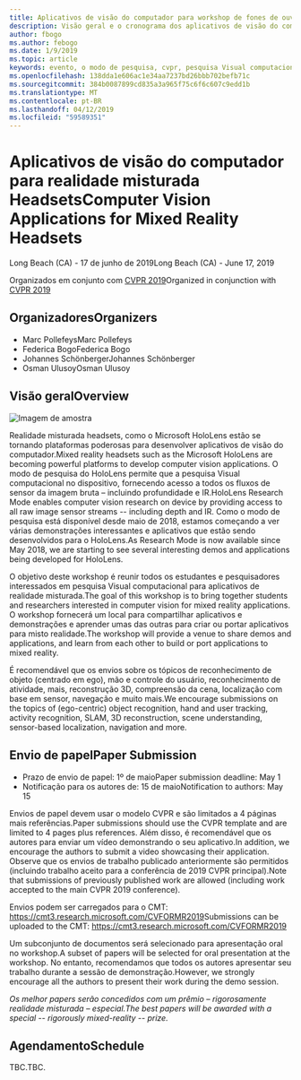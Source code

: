 ```yaml
---
title: Aplicativos de visão do computador para workshop de fones de ouvido de realidade mista na CVPR 2019
description: Visão geral e o cronograma dos aplicativos de visão do computador para workshop de fones de ouvido de realidade misturada, sejam entregues na conferência CVPR em junho de 2019.
author: fbogo
ms.author: febogo
ms.date: 1/9/2019
ms.topic: article
keywords: evento, o modo de pesquisa, cvpr, pesquisa Visual computacional, pesquisa, HoloLens
ms.openlocfilehash: 138dda1e606ac1e34aa7237bd26bbb702befb71c
ms.sourcegitcommit: 384b0087899cd835a3a965f75c6f6c607c9edd1b
ms.translationtype: MT
ms.contentlocale: pt-BR
ms.lasthandoff: 04/12/2019
ms.locfileid: "59589351"
---
```

# <a name="computer-vision-applications-for-mixed-reality-headsets"></a><span data-ttu-id="d112b-104">Aplicativos de visão do computador para realidade misturada Headsets</span><span class="sxs-lookup"><span data-stu-id="d112b-104">Computer Vision Applications for Mixed Reality Headsets</span></span>
<span data-ttu-id="d112b-105">Long Beach (CA) - 17 de junho de 2019</span><span class="sxs-lookup"><span data-stu-id="d112b-105">Long Beach (CA) - June 17, 2019</span></span>

<span data-ttu-id="d112b-106">Organizados em conjunto com [CVPR 2019](http://cvpr2019.thecvf.com/)</span><span class="sxs-lookup"><span data-stu-id="d112b-106">Organized in conjunction with [CVPR 2019](http://cvpr2019.thecvf.com/)</span></span>

## <a name="organizers"></a><span data-ttu-id="d112b-107">Organizadores</span><span class="sxs-lookup"><span data-stu-id="d112b-107">Organizers</span></span>
* <span data-ttu-id="d112b-108">Marc Pollefeys</span><span class="sxs-lookup"><span data-stu-id="d112b-108">Marc Pollefeys</span></span>
* <span data-ttu-id="d112b-109">Federica Bogo</span><span class="sxs-lookup"><span data-stu-id="d112b-109">Federica Bogo</span></span>
* <span data-ttu-id="d112b-110">Johannes Schönberger</span><span class="sxs-lookup"><span data-stu-id="d112b-110">Johannes Schönberger</span></span>
* <span data-ttu-id="d112b-111">Osman Ulusoy</span><span class="sxs-lookup"><span data-stu-id="d112b-111">Osman Ulusoy</span></span>

## <a name="overview"></a><span data-ttu-id="d112b-112">Visão geral</span><span class="sxs-lookup"><span data-stu-id="d112b-112">Overview</span></span>

![Imagem de amostra](images/cvpr2019_teaser.jpg)

<span data-ttu-id="d112b-114">Realidade misturada headsets, como o Microsoft HoloLens estão se tornando plataformas poderosas para desenvolver aplicativos de visão do computador.</span><span class="sxs-lookup"><span data-stu-id="d112b-114">Mixed reality headsets such as the Microsoft HoloLens are becoming powerful platforms to develop computer vision applications.</span></span> <span data-ttu-id="d112b-115">O modo de pesquisa do HoloLens permite que a pesquisa Visual computacional no dispositivo, fornecendo acesso a todos os fluxos de sensor da imagem bruta – incluindo profundidade e IR.</span><span class="sxs-lookup"><span data-stu-id="d112b-115">HoloLens Research Mode enables computer vision research on device by providing access to all raw image sensor streams -- including depth and IR.</span></span> <span data-ttu-id="d112b-116">Como o modo de pesquisa está disponível desde maio de 2018, estamos começando a ver várias demonstrações interessantes e aplicativos que estão sendo desenvolvidos para o HoloLens.</span><span class="sxs-lookup"><span data-stu-id="d112b-116">As Research Mode is now available since May 2018, we are starting to see several interesting demos and applications being developed for HoloLens.</span></span> 

<span data-ttu-id="d112b-117">O objetivo deste workshop é reunir todos os estudantes e pesquisadores interessados em pesquisa Visual computacional para aplicativos de realidade misturada.</span><span class="sxs-lookup"><span data-stu-id="d112b-117">The goal of this workshop is to bring together students and researchers interested in computer vision for mixed reality applications.</span></span> <span data-ttu-id="d112b-118">O workshop fornecerá um local para compartilhar aplicativos e demonstrações e aprender umas das outras para criar ou portar aplicativos para misto realidade.</span><span class="sxs-lookup"><span data-stu-id="d112b-118">The workshop will provide a venue to share demos and applications, and learn from each other to build or port applications to mixed reality.</span></span> 

<span data-ttu-id="d112b-119">É recomendável que os envios sobre os tópicos de reconhecimento de objeto (centrado em ego), mão e controle do usuário, reconhecimento de atividade, mais, reconstrução 3D, compreensão da cena, localização com base em sensor, navegação e muito mais.</span><span class="sxs-lookup"><span data-stu-id="d112b-119">We encourage submissions on the topics of (ego-centric) object recognition, hand and user tracking, activity recognition, SLAM, 3D reconstruction, scene understanding, sensor-based localization, navigation and more.</span></span>

## <a name="paper-submission"></a><span data-ttu-id="d112b-120">Envio de papel</span><span class="sxs-lookup"><span data-stu-id="d112b-120">Paper Submission</span></span>
* <span data-ttu-id="d112b-121">Prazo de envio de papel: 1º de maio</span><span class="sxs-lookup"><span data-stu-id="d112b-121">Paper submission deadline: May 1</span></span>
* <span data-ttu-id="d112b-122">Notificação para os autores de: 15 de maio</span><span class="sxs-lookup"><span data-stu-id="d112b-122">Notification to authors: May 15</span></span>

<span data-ttu-id="d112b-123">Envios de papel devem usar o modelo CVPR e são limitados a 4 páginas mais referências.</span><span class="sxs-lookup"><span data-stu-id="d112b-123">Paper submissions should use the CVPR template and are limited to 4 pages plus references.</span></span> <span data-ttu-id="d112b-124">Além disso, é recomendável que os autores para enviar um vídeo demonstrando o seu aplicativo.</span><span class="sxs-lookup"><span data-stu-id="d112b-124">In addition, we encourage the authors to submit a video showcasing their application.</span></span>
<span data-ttu-id="d112b-125">Observe que os envios de trabalho publicado anteriormente são permitidos (incluindo trabalho aceito para a conferência de 2019 CVPR principal).</span><span class="sxs-lookup"><span data-stu-id="d112b-125">Note that submissions of previously published work are allowed (including work accepted to the main CVPR 2019 conference).</span></span> 

<span data-ttu-id="d112b-126">Envios podem ser carregados para o CMT: https://cmt3.research.microsoft.com/CVFORMR2019</span><span class="sxs-lookup"><span data-stu-id="d112b-126">Submissions can be uploaded to the CMT: https://cmt3.research.microsoft.com/CVFORMR2019</span></span>

<span data-ttu-id="d112b-127">Um subconjunto de documentos será selecionado para apresentação oral no workshop.</span><span class="sxs-lookup"><span data-stu-id="d112b-127">A subset of papers will be selected for oral presentation at the workshop.</span></span> <span data-ttu-id="d112b-128">No entanto, recomendamos que todos os autores apresentar seu trabalho durante a sessão de demonstração.</span><span class="sxs-lookup"><span data-stu-id="d112b-128">However, we strongly encourage all the authors to present their work during the demo session.</span></span>

<span data-ttu-id="d112b-129">_Os melhor papers serão concedidos com um prêmio – rigorosamente realidade misturada – especial._</span><span class="sxs-lookup"><span data-stu-id="d112b-129">_The best papers will be awarded with a special -- rigorously mixed-reality -- prize._</span></span>

## <a name="schedule"></a><span data-ttu-id="d112b-130">Agendamento</span><span class="sxs-lookup"><span data-stu-id="d112b-130">Schedule</span></span>
<span data-ttu-id="d112b-131">TBC.</span><span class="sxs-lookup"><span data-stu-id="d112b-131">TBC.</span></span>
